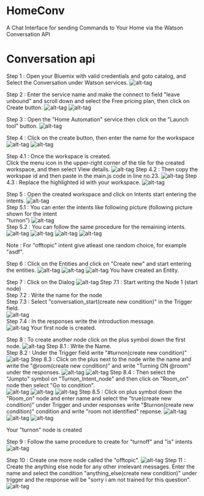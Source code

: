 # HomeConv
A Chat Interface for sending Commands to Your Home via the Watson Conversation API 

# Conversation api

Step 1 : Open your Bluemix with valid credentials and goto catalog, and Select the Conversation under Watson services.
![alt-tag](https://github.com/shyampurk/HomeConv/blob/master/screenshots/conv_api/conv_api_1.png)

Step 2 : Enter the service name and make the connect to field "leave unbound" and scroll down and select the Free pricing plan, then click on Create button.
![alt-tag](https://github.com/shyampurk/HomeConv/blob/master/screenshots/conv_api/conv_api_2.png)
![alt-tag](https://github.com/shyampurk/HomeConv/blob/master/screenshots/conv_api/conv_api_3.png)


Step 3 : Open the "Home Automation" service then click on the "Launch tool" button.
![alt-tag](https://github.com/shyampurk/HomeConv/blob/master/screenshots/conv_api/conv_api_4.png)
		
Step 4 : Click on the create button, then enter the name for the workspace
![alt-tag](https://github.com/shyampurk/HomeConv/blob/master/screenshots/conv_api/conv_api_5.png)
![alt-tag](https://github.com/shyampurk/HomeConv/blob/master/screenshots/conv_api/conv_api_6.png)

Step 4.1 : Once the workspace is created.<br>
Click the menu icon in the upper-right corner of the tile for the created workspace, and then select View details.
![alt-tag](https://github.com/shyampurk/HomeConv/blob/master/screenshots/conv_api/conv_api_workspacedetails.png)
Step 4.2 : Then copy the workspae id and then paste in the main.js code in line no.23.
![alt-tag](https://github.com/shyampurk/HomeConv/blob/master/screenshots/conv_api/conv_api_workspaceid.png)
Step 4.3 : Replace the highlighted id with your workspace.
![alt-tag](https://github.com/shyampurk/HomeConv/blob/master/screenshots/conv_api/conv_api_code.png)
		
Step 5 : Open the created workspace and click on Intents start entering the intents.
![alt-tag](https://github.com/shyampurk/HomeConv/blob/master/screenshots/conv_api/conv_api_7.png)	
Step 5.1 : You can enter the intents like following picture (following picture shown for the intent <br>"turnon")
![alt-tag](https://github.com/shyampurk/HomeConv/blob/master/screenshots/conv_api/conv_api_8.png)		
Step 5.2 : You can follow the same procedure for the remaining intents.
![alt-tag](https://github.com/shyampurk/HomeConv/blob/master/screenshots/conv_api/conv_api_turnoff.png)
![alt-tag](https://github.com/shyampurk/HomeConv/blob/master/screenshots/conv_api/conv_api_is.png)
![alt-tag](https://github.com/shyampurk/HomeConv/blob/master/screenshots/conv_api/conv_api_offtopic.png)
![alt-tag](https://github.com/shyampurk/HomeConv/blob/master/screenshots/conv_api/conv_api_9.png)

Note : For "offtopic" intent give atleast one random choice, for example "asdf".

Step 6 : Click on the Entities and click on "Create new" and start entering the entities.
![alt-tag](https://github.com/shyampurk/HomeConv/blob/master/screenshots/conv_api/conv_api_10.png)
![alt-tag](https://github.com/shyampurk/HomeConv/blob/master/screenshots/conv_api/conv_api_11.png)
![alt-tag](https://github.com/shyampurk/HomeConv/blob/master/screenshots/conv_api/conv_api_12.png)
You have created an Entity.

Step 7 : Click on the Dialog 
![alt-tag](https://github.com/shyampurk/HomeConv/blob/master/screenshots/conv_api/conv_api_13.png)
Step 7.1 : Start writing the Node 1 (start node)<br>
Step 7.2 : Write the name for the node<br>
Step 7.3 : Select "conversation_start(create new condition)" in the Trigger field.<br>
![alt-tag](https://github.com/shyampurk/HomeConv/blob/master/screenshots/conv_api/conv_api_14.png)	
Step 7.4 : In the responses write the introduction message.			   			   
![alt-tag](https://github.com/shyampurk/HomeConv/blob/master/screenshots/conv_api/conv_api_15.png)
Your first node is created.


Step 8 : To create another node click on the plus symbol down the first node.
![alt-tag](https://github.com/shyampurk/HomeConv/blob/master/screenshots/conv_api/conv_api_16.png)
Step 8.1 : Write the Name.<br>
Step 8.2 : Under the Trigger field write "#turnon(create new condition)"
![alt-tag](https://github.com/shyampurk/HomeConv/blob/master/screenshots/conv_api/conv_api_17.png)
Step 8.3 : Click on the plus next to the node write the name and write the "@room(create new condition)" and write "Turning ON @room" under the responses.
![alt-tag](https://github.com/shyampurk/HomeConv/blob/master/screenshots/conv_api/conv_api_18.png)
![alt-tag](https://github.com/shyampurk/HomeConv/blob/master/screenshots/conv_api/conv_api_19.png)
Step 8.4 : Then select the "Jumpto" symbol on "Turnon_Intent_node" and then click on "Room_on" node then select "Go to condition".	
![alt-tag](https://github.com/shyampurk/HomeConv/blob/master/screenshots/conv_api/conv_api_20.png)
![alt-tag](https://github.com/shyampurk/HomeConv/blob/master/screenshots/conv_api/conv_api_21.png)
![alt-tag](https://github.com/shyampurk/HomeConv/blob/master/screenshots/conv_api/conv_api_22.png)
Step 8.5 : Click on plus symbol down the "Room_on" node
and enter name and select the "true(create new condition)" under Trigger and under responses write "$turnon(create new condition)" condition and write "room not identified" reponse.
![alt-tag](https://github.com/shyampurk/HomeConv/blob/master/screenshots/conv_api/conv_api_23.png)
![alt-tag](https://github.com/shyampurk/HomeConv/blob/master/screenshots/conv_api/conv_api_24.png)
![alt-tag](https://github.com/shyampurk/HomeConv/blob/master/screenshots/conv_api/conv_api_25.png)

Your "turnon" node is created
	
												

Step 9 : Follow the same procedure to create for "turnoff" and "is" intents
![alt-tag](https://github.com/shyampurk/HomeConv/blob/master/screenshots/conv_api/conv_api_26.png)

Step 10 : Create one more node called the "offtopic".
![alt-tag](https://github.com/shyampurk/HomeConv/blob/master/screenshots/conv_api/conv_api_27.png)
Step 11 : Create the anything else node for any other irrelevant messages.
Enter the name and select the condition "anything_else(create new condition)" under trigger and the response
will be "sorry i am not trained for this question".
![alt-tag](https://github.com/shyampurk/HomeConv/blob/master/screenshots/conv_api/conv_api_28.png)


